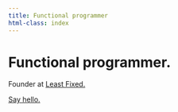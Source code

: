 ```yaml
---
title: Functional programmer
html-class: index
---
```



# Functional programmer.

Founder at [Least Fixed.](http://leastfixed.com/)

<a href="" id="hello">Say hello.</a>


<script>
addEventListener('load', function () {
  document.getElementById('hello').href = cannot.rot13('znvygb:uryyb@zvrgrx.vb');
});
</script>
